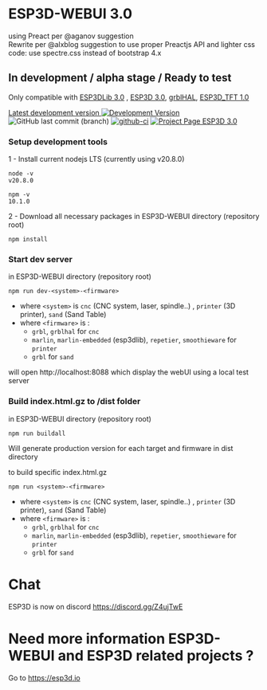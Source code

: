 # ESP3D-WEBUI 3.0

using Preact per @aganov suggestion  
Rewrite per @alxblog suggestion to use proper Preactjs API and lighter css code: use spectre.css instead of bootstrap 4.x

## In development / alpha stage / Ready to test

Only compatible with [ESP3DLib 3.0](https://github.com/luc-github/ESP3DLib/tree/3.0) , [ESP3D 3.0](https://github.com/luc-github/ESP3D/tree/3.0), [grblHAL](https://github.com/grblHAL), [ESP3D_TFT 1.0](https://github.com/luc-github/ESP3D-TFT/tree/main)   

[Latest development version ![Development Version](https://img.shields.io/badge/Devt-v3.0-yellow?style=plastic)](https://github.com/luc-github/ESP3D-WEBUI/tree/3.0) ![GitHub last commit (branch)](https://img.shields.io/github/last-commit/luc-github/ESP3D-WEBUI/3.0?style=plastic) [![github-ci](https://github.com/luc-github/ESP3D-WeBUI/workflows/build-ci/badge.svg)](https://github.com/luc-github/ESP3D-WEBUI/actions/workflows/build-ci.yml)  [![Project Page ESP3D 3.0](https://img.shields.io/badge/Project%20page-ESP3D%203.0-blue?style=plastic)](https://github.com/users/luc-github/projects/1/views/1) 

### Setup development tools

1 - Install current nodejs LTS (currently using v20.8.0)

```
node -v
v20.8.0

npm -v
10.1.0
```

2 - Download all necessary packages in ESP3D-WEBUI directory (repository root)

```
npm install
```

### Start dev server

in ESP3D-WEBUI directory (repository root)

```
npm run dev-<system>-<firmware>
```

-   where `<system>` is `cnc` (CNC system, laser, spindle..) , `printer` (3D printer), `sand` (Sand Table)
-   where `<firmware>` is :
    -   `grbl`, `grblhal` for `cnc`
    -   `marlin`, `marlin-embedded` (esp3dlib), `repetier`, `smoothieware` for `printer` 
    -   `grbl` for `sand`

will open http://localhost:8088 which display the webUI using a local test server

### Build index.html.gz to /dist folder

in ESP3D-WEBUI directory (repository root)

```
npm run buildall
```

Will generate production version for each target and firmware in dist directory

to build specific index.html.gz

```
npm run <system>-<firmware>
```

-   where `<system>` is `cnc` (CNC system, laser, spindle..) , `printer` (3D printer), `sand` (Sand Table)
-   where `<firmware>` is :
    -   `grbl`, `grblhal` for `cnc`
    -   `marlin`, `marlin-embedded` (esp3dlib), `repetier`, `smoothieware` for `printer` 
    -   `grbl` for `sand`

# Chat

ESP3D is now on discord https://discord.gg/Z4ujTwE

# Need more information ESP3D-WEBUI and ESP3D related projects ?

Go to https://esp3d.io
